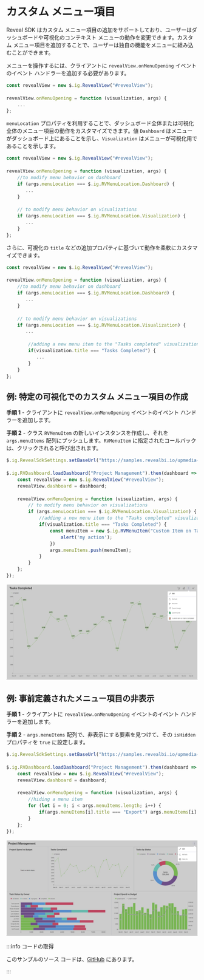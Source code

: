 # カスタム メニュー項目

Reveal SDK はカスタム メニュー項目の追加をサポートしており、ユーザーはダッシュボードや可視化のコンテキスト メニューの動作を変更できます。カスタム メニュー項目を追加することで、ユーザーは独自の機能をメニューに組み込むことができます。

メニューを操作するには、クライアントに `revealView.onMenuOpening` イベントのイベント ハンドラーを追加する必要があります。

```js
const revealView = new $.ig.RevealView("#revealView");

revealView.onMenuOpening = function (visualization, args) {
    ...
};
```

`menuLocation` プロパティを利用することで、ダッシュボード全体または可視化全体のメニュー項目の動作をカスタマイズできます。値 `Dashboard` はメニューがダッシュボード上にあることを示し、`Visualization` はメニューが可視化用であることを示します。

```js
const revealView = new $.ig.RevealView("#revealView");

revealView.onMenuOpening = function (visualization, args) {
    //to modify menu behavior on dashboard
    if (args.menuLocation === $.ig.RVMenuLocation.Dashboard) {
       ... 
    }

    // to modify menu behavior on visualizations
    if (args.menuLocation === $.ig.RVMenuLocation.Visualization) {
       ... 
    }
};
```

さらに、可視化の `title` などの追加プロパティに基づいて動作を柔軟にカスタマイズできます。

```js
const revealView = new $.ig.RevealView("#revealView");

revealView.onMenuOpening = function (visualization, args) {
    //to modify menu behavior on dashboard
    if (args.menuLocation === $.ig.RVMenuLocation.Dashboard) {
       ... 
    }

    // to modify menu behavior on visualizations
    if (args.menuLocation === $.ig.RVMenuLocation.Visualization) {
       ... 

        //adding a new menu item to the "Tasks completed" visualization
        if(visualization.title === "Tasks Completed") {
           ...
        }
    }
};
```

## 例: 特定の可視化でのカスタム メニュー項目の作成

**手順 1** - クライアントに `revealView.onMenuOpening` イベントのイベント ハンドラーを追加します。

**手順 2** - クラス `RVMenuItem` の新しいインスタンスを作成し、それを `args.menuItems` 配列にプッシュします。`RVMenuItem` に指定されたコールバックは、クリックされると呼び出されます。

```js
$.ig.RevealSdkSettings.setBaseUrl("https://samples.revealbi.io/upmedia-backend/reveal-api/");

$.ig.RVDashboard.loadDashboard("Project Management").then(dashboard => {
    const revealView = new $.ig.RevealView("#revealView");
    revealView.dashboard = dashboard;

    revealView.onMenuOpening = function (visualization, args) {
        // to modify menu behavior on visualizations
        if (args.menuLocation === $.ig.RVMenuLocation.Visualization) {
            //adding a new menu item to the "Tasks completed" visualization
            if(visualization.title === "Tasks Completed") {
                const menuItem = new $.ig.RVMenuItem("Custom Item on Tasks Completed", new $.ig.RVImage("https://i.pinimg.com/736x/03/c8/a2/03c8a2aff8be6bee9064eef9b5d72d66.jpg", "Icon"), () => {
                    alert('my action');
                })
                args.menuItems.push(menuItem);
            }
        }
    }; 
});
```

![](images/adding-custom-menu-item.jpg)

## 例: 事前定義されたメニュー項目の非表示

**手順 1** - クライアントに `revealView.onMenuOpening` イベントのイベント ハンドラーを追加します。

**手順 2** - `args.menuItems` 配列で、非表示にする要素を見つけて、その `isHidden` プロパティを `true` に設定します。

```js
$.ig.RevealSdkSettings.setBaseUrl("https://samples.revealbi.io/upmedia-backend/reveal-api/");

$.ig.RVDashboard.loadDashboard("Project Management").then(dashboard => {
    const revealView = new $.ig.RevealView("#revealView");
    revealView.dashboard = dashboard;

    revealView.onMenuOpening = function (visualization, args) {
        //hiding a menu item
        for (let i = 0; i < args.menuItems.length; i++) {
            if(args.menuItems[i].title === "Export") args.menuItems[i].isHidden = true;
        }
    };
});
```

![](images/hiding-menu-item.jpg)

:::info コードの取得

このサンプルのソース コードは、[GitHub](https://github.com/RevealBi/sdk-samples-javascript/tree/main/CustomMenuItems) にあります。

:::